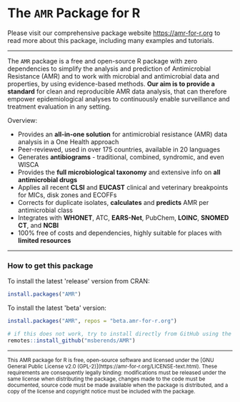 # The `AMR` Package for R

Please visit our comprehensive package website <https://amr-for-r.org> to read more about this package, including many examples and tutorials.

----

The `AMR` package is a free and open-source R package with zero dependencies to simplify the analysis and prediction of Antimicrobial Resistance (AMR) and to work with microbial and antimicrobial data and properties, by using evidence-based methods. **Our aim is to provide a standard** for clean and reproducible AMR data analysis, that can therefore empower epidemiological analyses to continuously enable surveillance and treatment evaluation in any setting.

Overview:

* Provides an **all-in-one solution** for antimicrobial resistance (AMR) data analysis in a One Health approach
* Peer-reviewed, used in over 175 countries, available in 20 languages
* Generates **antibiograms** - traditional, combined, syndromic, and even WISCA
* Provides the **full microbiological taxonomy** and extensive info on **all antimicrobial drugs**
* Applies all recent **CLSI** and **EUCAST** clinical and veterinary breakpoints for MICs, disk zones and ECOFFs
* Corrects for duplicate isolates, **calculates** and **predicts** AMR per antimicrobial class
* Integrates with **WHONET**, ATC, **EARS-Net**, PubChem, **LOINC**, **SNOMED CT**, and **NCBI**
* 100% free of costs and dependencies, highly suitable for places with **limited resources**

----

### How to get this package

To install the latest 'release' version from CRAN:

```r
install.packages("AMR")
```

To install the latest 'beta' version:

```r
install.packages("AMR", repos = "beta.amr-for-r.org")

# if this does not work, try to install directly from GitHub using the 'remotes' package:
remotes::install_github("msberends/AMR")
```

----

<small>
This AMR package for R is free, open-source software and licensed under the [GNU General Public License v2.0 (GPL-2)](https://amr-for-r.org/LICENSE-text.html). These requirements are consequently legally binding: modifications must be released under the same license when distributing the package, changes made to the code must be documented, source code must be made available when the package is distributed, and a copy of the license and copyright notice must be included with the package.
</small>
